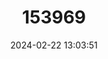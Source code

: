 ---
title: "153969"
category: "Procambarus pubescens"
draft: false
date: 2024-02-22 13:03:51
languages:
  English: ["Brushnose Crayfish"]
---